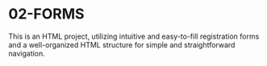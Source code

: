 # 02-FORMS
This is an HTML project, utilizing intuitive and easy-to-fill registration forms and a well-organized HTML structure for simple and straightforward navigation. 

